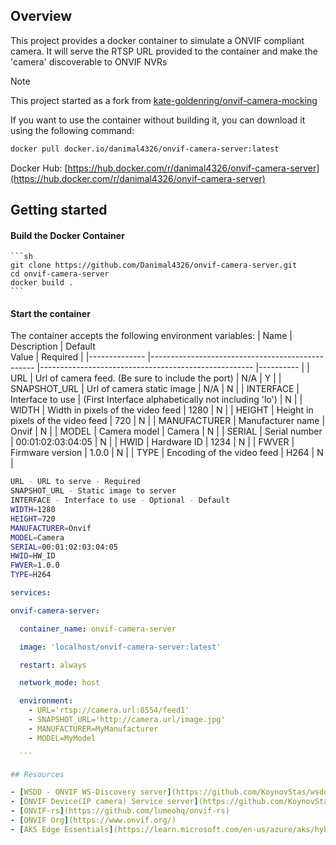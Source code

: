 ## Overview

This project provides a docker container to simulate a ONVIF compliant camera. It will serve the RTSP URL provided to the container and make the 'camera' discoverable to ONVIF NVRs

> [!NOTE]  
> This project started as a fork from [kate-goldenring/onvif-camera-mocking](https://github.com/kate-goldenring/onvif-camera-mocking)

If you want to use the container without building it, you can download it using the following command:

```bash
docker pull docker.io/danimal4326/onvif-camera-server:latest
```

Docker Hub: [https://hub.docker.com/r/danimal4326/onvif-camera-server](https://hub.docker.com/r/danimal4326/onvif-camera-server)


## Getting started

#### Build the Docker Container

    ```sh
    git clone https://github.com/Danimal4326/onvif-camera-server.git
    cd onvif-camera-server
    docker build .
    ```
#### Start the container

The container accepts the following environment variables:
| Name          | Description                                       | Default<br>Value                                      | Required  |
|-------------- |-------------------------------------------------  |-----------------------------------------------------  |---------- |
| URL           | Url of camera feed. (Be sure to include the port) | N/A                                                   | Y         |
| SNAPSHOT_URL  | Url of camera static image                        | N/A                                                   | N         |
| INTERFACE     | Interface to use                                  | (First Interface alphabetically not including 'lo')   | N         |
| WIDTH         | Width in pixels of the video feed                 | 1280                                                  | N         |
| HEIGHT        | Height in pixels of the video feed                | 720                                                   | N         |
| MANUFACTURER  | Manufacturer name                                 | Onvif                                                 | N         |
| MODEL         | Camera model                                      | Camera                                                | N         |
| SERIAL        | Serial number                                     | 00:01:02:03:04:05                                     | N         |
| HWID          | Hardware ID                                       | 1234                                                  | N         |
| FWVER         | Firmware version                                  | 1.0.0                                                 | N         |
| TYPE          | Encoding of the video feed                        | H264                                                  | N         |

  ```bash
URL - URL to serve - Required
SNAPSHOT_URL - Static image to server
INTERFACE - Interface to use - Optional - Default
WIDTH=1280
HEIGHT=720
MANUFACTURER=Onvif
MODEL=Camera
SERIAL=00:01:02:03:04:05
HWID=HW_ID
FWVER=1.0.0
TYPE=H264
  ```

  ```yaml
services:

  onvif-camera-server:

    container_name: onvif-camera-server

    image: 'localhost/onvif-camera-server:latest'

    restart: always

    network_mode: host

    environment:
      - URL='rtsp://camera.url:8554/feed1'
      - SNAPSHOT_URL='http://camera.url/image.jpg'
      - MANUFACTURER=MyManufacturer
      - MODEL=MyModel

    ```

## Resources

- [WSDD - ONVIF WS-Discovery server](https://github.com/KoynovStas/wsdd)
- [ONVIF Device(IP camera) Service server](https://github.com/KoynovStas/onvif_srvd)
- [ONVIF-rs](https://github.com/lumeohq/onvif-rs)
- [ONVIF Org](https://www.onvif.org/)
- [AKS Edge Essentials](https://learn.microsoft.com/en-us/azure/aks/hybrid/aks-edge-overview)
